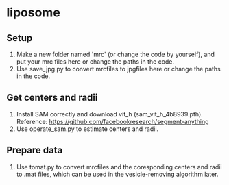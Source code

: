 # liposome

## Setup

1. Make a new folder named 'mrc' (or change the code by yourself), and put your mrc files here or change the paths in the code.
2. Use save_jpg.py to convert mrcfiles to jpgfiles here or change the paths in the code.

## Get centers and radii

1. Install SAM correctly and download vit_h (sam_vit_h_4b8939.pth). Reference: https://github.com/facebookresearch/segment-anything
2. Use operate_sam.py to estimate centers and radii.

## Prepare data

1. Use tomat.py to convert mrcfiles and the coresponding centers and radii to .mat files, which can be used in the vesicle-removing algorithm later.
